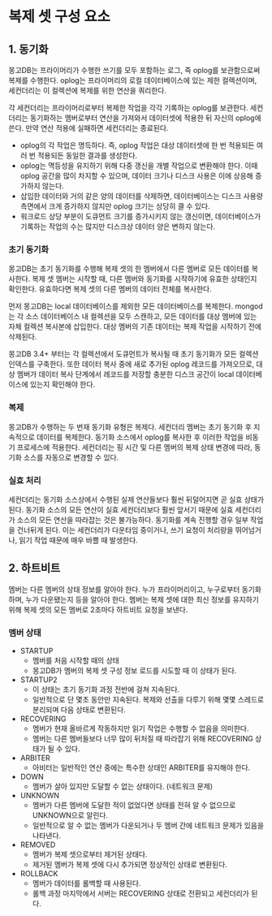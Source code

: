 # 복제 셋 구성 요소

## 1. 동기화

몽고DB는 프라이머리가 수행한 쓰기를 모두 포함하는 로그, 즉 oplog를 보관함으로써 복제를 수행한다. oplog는 프라이머리의 로컬 데이터베이스에 있는 제한 컬렉션이며, 세컨더리는 이 컬렉션에 복제를 위한 연산을 쿼리한다.

각 세컨더리는 프라이머리로부터 복제한 작업을 각각 기록하는 oplog를 보관한다. 세컨더리는 동기화하는 멤버로부터 연산을 가져와서 데이터셋에 적용한 뒤 자신의 oplog에 쓴다. 만약 연산 적용에 실패하면 세컨더리는 종료된다.

 - oplog의 각 작업은 명득하다. 즉, oplog 작업은 대상 데이터셋에 한 번 적용되든 여러 번 적용되든 동일한 결과를 생성한다.
 - oplog는 멱등성을 유지하기 위해 다중 갱신을 개별 작업으로 변환해야 한다. 이때 oplog 공간을 많이 차지할 수 있으며, 데이터 크기나 디스크 사용은 이에 상응해 증가하지 않는다.
 - 삽입한 데이터와 거의 같은 양의 데이터를 삭제하면, 데이터베이스는 디스크 사용량 측면에서 크게 증가하지 않지만 oplog 크기는 상당히 클 수 있다.
 - 워크로드 상당 부분이 도큐먼트 크기를 증가시키지 않는 갱신이면, 데이터베이스가 기록하는 작업의 수는 많지만 디스크상 데이터 양은 변하지 않는다.

### 초기 동기화

몽고DB는 초기 동기화를 수행해 복제 셋의 한 멤버에서 다른 멤버로 모든 데이터를 복사한다. 복제 셋 멤버는 시작할 때, 다른 멤버와 동기화를 시작하기에 유효한 상태인지 확인한다. 유효하다면 복제 셋의 다른 멤버의 데이터 전체를 복사한다.

먼저 몽고DB는 local 데이터베이스를 제외한 모든 데이터베이스를 복제한다. mongod는 각 소스 데이터베이스 내 컬렉션을 모두 스캔하고, 모든 데이터를 대상 멤버에 있는 자체 컬렉션 복사본에 삽입한다. 대상 멤버의 기존 데이터는 복제 작업을 시작하기 전에 삭제된다.

몽고DB 3.4+ 부터는 각 컬렉션에서 도큐먼트가 복사될 때 초기 동기화가 모든 컬렉션 인덱스를 구축한다. 또한 데이터 복사 중에 새로 추가된 oplog 레코드를 가져오므로, 대상 멤버가 데이터 복사 단계에서 레코드를 저장할 충분한 디스크 공간이 local 데이터베이스에 있는지 확인해야 한다.

### 복제

몽고DB가 수행하는 두 번재 동기화 유형은 복제다. 세컨더리 멤버는 초기 동기화 후 지속적으로 데이터를 복제한다. 동기화 소스에서 oplog를 복사한 후 이러한 작업을 비동기 프로세스에 적용한다. 세컨더리는 핑 시간 및 다른 멤버의 복제 상태 변경에 따라, 동기화 소스를 자동으로 변경할 수 있다.

### 실효 처리

세컨더리는 동기화 소스상에서 수행된 실제 연산들보다 훨씬 뒤덜어지면 곧 실효 상태가 된다. 동기화 소스의 모든 연산이 실효 세컨더리보다 훨씬 앞서기 때문에 실효 세컨더리가 소스의 모든 연산을 따라잡는 것은 불가능하다. 동기화를 계속 진행할 경우 일부 작업을 건너뒤게 된다. 이는 세컨더리가 다운타임 중이거나, 쓰기 요청이 처리량을 뛰어넘거나, 읽기 작업 때문에 매우 바쁠 때 발생한다.

## 2. 하트비트

멤버는 다른 멤버의 상태 정보를 알아야 한다. 누가 프라이머리이고, 누구로부터 동기화하며, 누가 다운됐는지 등을 알아야 한다. 멤버는 복제 셋에 대한 최신 정보를 유지하기 위해 복제 셋의 모든 멤버로 2초마다 하트비트 요청을 보낸다.

### 멤버 상태

 - STARTUP
    - 멤버를 처음 시작할 때의 상태
    - 몽고DB가 멤버의 복제 셋 구성 정보 로드를 시도할 때 이 상태가 된다.
 - STARTUP2
    - 이 상태는 초기 동기화 과정 전반에 걸쳐 지속된다.
    - 일반적으로 단 몇초 동안만 지속된다. 복제와 선출을 다루기 위해 몇몇 스레드로 분리되며 다음 상태로 변환된다.
 - RECOVERING
    - 멤버가 현재 올바르게 작동하지만 읽기 작업은 수행할 수 없음을 의미한다.
    - 멤버는 다른 멤버들보다 너무 많이 뒤처질 때 따라잡기 위해 RECOVERING 상태가 될 수 있다.
 - ARBITER
    - 아비터는 일반적인 연산 중에는 특수한 상태인 ARBITER를 유지해야 한다.
 - DOWN
    - 멤버가 살아 있지만 도달할 수 없는 상태이다. (네트워크 문제)
 - UNKNOWN
    - 멤버가 다른 멤버에 도달한 적이 없었다면 상태를 전혀 알 수 없으므로 UNKNOWN으로 알린다.
    - 일반적으로 알 수 없는 멤버가 다운되거나 두 멤버 간에 네트워크 문제가 있음을 나타낸다.
 - REMOVED
    - 멤버가 복제 셋으로부터 제거된 상태다.
    - 제거된 멤버가 복제 셋에 다시 추가되면 정상적인 상태로 변환된다.
 - ROLLBACK
    - 멤버가 데이터를 롤백할 때 사용된다.
    - 롤백 과정 마지막에서 서버는 RECOVERING 상태로 전환되고 세컨더리가 된다.
